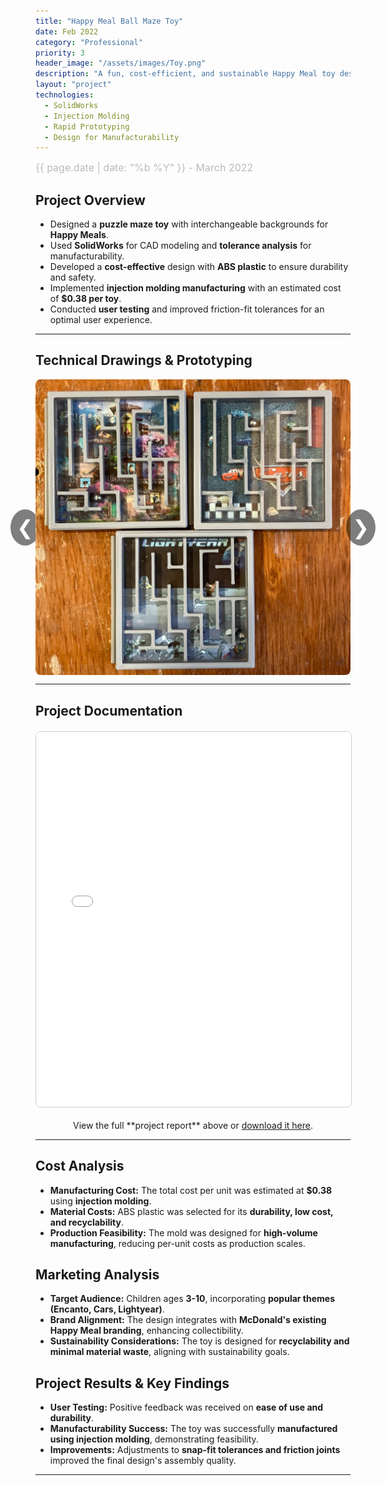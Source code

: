```yaml
---
title: "Happy Meal Ball Maze Toy"
date: Feb 2022
category: "Professional"  
priority: 3
header_image: "/assets/images/Toy.png"  
description: "A fun, cost-efficient, and sustainable Happy Meal toy designed for mass production."
layout: "project"  
technologies:
  - SolidWorks
  - Injection Molding
  - Rapid Prototyping
  - Design for Manufacturability
---
```

<div class="project-meta">
    <span class="project-date">{{ page.date | date: "%b %Y" }} - March 2022</span>
</div>

## **Project Overview**
- Designed a **puzzle maze toy** with interchangeable backgrounds for **Happy Meals**.
- Used **SolidWorks** for CAD modeling and **tolerance analysis** for manufacturability.
- Developed a **cost-effective** design with **ABS plastic** to ensure durability and safety.
- Implemented **injection molding manufacturing** with an estimated cost of **$0.38 per toy**.
- Conducted **user testing** and improved friction-fit tolerances for an optimal user experience.

---

## **Technical Drawings & Prototyping**
<div class="carousel-container">
    <button class="carousel-btn prev" onclick="changeSlide(-1)">❮</button>
    <div class="carousel">
        <img src="/assets/images/Toy.png" alt="Final Happy Meal Toys" class="carousel-image active expandable-image" onclick="toggleImageSize(this)">
        <img src="/assets/images/TechSketch.png" alt="Technical Drawing" class="carousel-image expandable-image" onclick="toggleImageSize(this)">
        <img src="/assets/images/ExplodedView.png" alt="Exploded View" class="carousel-image expandable-image" onclick="toggleImageSize(this)">
    </div>
    <button class="carousel-btn next" onclick="changeSlide(1)">❯</button>
</div>

---

## **Project Documentation**
<embed src="/assets/documents/HappyMeals.pdf" width="100%" height="600px" type="application/pdf">
<p style="text-align: center;">
View the full **project report** above or <a href="/assets/documents/HappyMeals.pdf" target="_blank">download it here</a>.
</p>

---

## **Cost Analysis**
- **Manufacturing Cost:** The total cost per unit was estimated at **$0.38** using **injection molding**.
- **Material Costs:** ABS plastic was selected for its **durability, low cost, and recyclability**.
- **Production Feasibility:** The mold was designed for **high-volume manufacturing**, reducing per-unit costs as production scales.

## **Marketing Analysis**
- **Target Audience:** Children ages **3-10**, incorporating **popular themes (Encanto, Cars, Lightyear)**.
- **Brand Alignment:** The design integrates with **McDonald's existing Happy Meal branding**, enhancing collectibility.
- **Sustainability Considerations:** The toy is designed for **recyclability and minimal material waste**, aligning with sustainability goals.

## **Project Results & Key Findings**
- **User Testing:** Positive feedback was received on **ease of use and durability**.
- **Manufacturability Success:** The toy was successfully **manufactured using injection molding**, demonstrating feasibility.
- **Improvements:** Adjustments to **snap-fit tolerances and friction joints** improved the final design's assembly quality.

---

<style>
/* General Styles */
.project-content h1 {
    color: #f0f0f0;
    font-size: 2.5rem;
    margin-bottom: 10px;
}
.project-meta {
    font-size: 1rem;
    color: #888;
    font-weight: 400;
    margin-bottom: 1rem;
    text-align: left;
}
.project-date {
    display: block;
    font-size: 1rem;
    color: #bbb;
}

/* Carousel Container */
.carousel-container {
    display: flex;
    align-items: center;
    justify-content: center;
    width: 100%;
    max-width: 800px;
    margin: auto;
    position: relative;
}

/* Image Carousel */
.carousel {
    display: flex;
    overflow: hidden;
    width: 100%;
    justify-content: center;
    align-items: center;
    position: relative;
}
.carousel-image {
    display: none;
    width: 100%;
    max-width: 700px;
    height: auto;
    border-radius: 8px;
    transition: transform 0.3s ease;
}
.carousel-image.active {
    display: block;
}

/* Navigation Buttons */
.carousel-btn {
    position: absolute;
    top: 50%;
    transform: translateY(-50%);
    background-color: rgba(0,0,0,0.5);
    color: white;
    border: none;
    cursor: pointer;
    padding: 10px;
    font-size: 2rem;
    border-radius: 50%;
}
.prev { left: -40px; }
.next { right: -40px; }
.carousel-btn:hover {
    background-color: rgba(0,0,0,0.8);
}

/* Click-to-Expand */
.expandable-image {
    cursor: pointer;
}
.expandable-image.expanded {
    transform: translate(-50%, -50%) scale(1.8);
    position: fixed;
    top: 50%;
    left: 50%;
    z-index: 1000;
    background: rgba(0,0,0,0.8);
    padding: 10px;
    border-radius: 8px;
}

/* PDF Styling */
embed {
    display: block;
    margin: 20px auto;
    border: 1px solid #ccc;
    border-radius: 8px;
}
</style>

<script>
document.addEventListener("DOMContentLoaded", function() {
    let currentSlide = 0;
    const images = document.querySelectorAll(".carousel-image");

    function showSlide(index) {
        images.forEach((img, i) => {
            if (i === index) {
                img.classList.add("active");
            } else {
                img.classList.remove("active");
            }
        });
    }

    window.changeSlide = function(step) {
        currentSlide += step;
        if (currentSlide >= images.length) currentSlide = 0;
        if (currentSlide < 0) currentSlide = images.length - 1;
        showSlide(currentSlide);
    };

    window.toggleImageSize = function(img) {
        img.classList.toggle("expanded");
    };

    showSlide(currentSlide);
});
</script>
